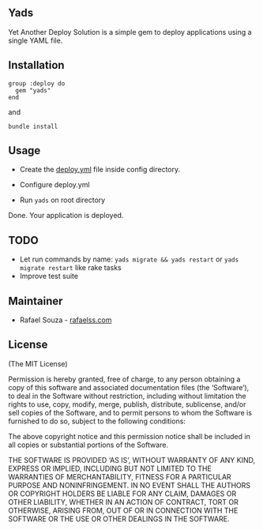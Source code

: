 ## Yads

Yet Another Deploy Solution is a simple gem to deploy applications using a single YAML file.

## Installation

    group :deploy do
      gem "yads"
    end
    
and

    bundle install

## Usage

- Create the [deploy.yml](http://github.com/rafaelss/yads/blob/examples/deploy.yml) file inside config directory.

- Configure deploy.yml

- Run `yads` on root directory

Done. Your application is deployed.

## TODO

- Let run commands by name: `yads migrate && yads restart` or `yads migrate restart` like rake tasks
- Improve test suite

## Maintainer

* Rafael Souza - [rafaelss.com](http://rafaelss.com)

## License

(The MIT License)

Permission is hereby granted, free of charge, to any person obtaining a copy of this software and associated documentation files (the ‘Software’), to deal in the Software without restriction, including without limitation the rights to use, copy, modify, merge, publish, distribute, sublicense, and/or sell copies of the Software, and to permit persons to whom the Software is furnished to do so, subject to the following conditions:

The above copyright notice and this permission notice shall be included in all copies or substantial portions of the Software.

THE SOFTWARE IS PROVIDED ‘AS IS’, WITHOUT WARRANTY OF ANY KIND, EXPRESS OR IMPLIED, INCLUDING BUT NOT LIMITED TO THE WARRANTIES OF MERCHANTABILITY, FITNESS FOR A PARTICULAR PURPOSE AND NONINFRINGEMENT. IN NO EVENT SHALL THE AUTHORS OR COPYRIGHT HOLDERS BE LIABLE FOR ANY CLAIM, DAMAGES OR OTHER LIABILITY, WHETHER IN AN ACTION OF CONTRACT, TORT OR OTHERWISE, ARISING FROM, OUT OF OR IN CONNECTION WITH THE SOFTWARE OR THE USE OR OTHER DEALINGS IN THE SOFTWARE.
